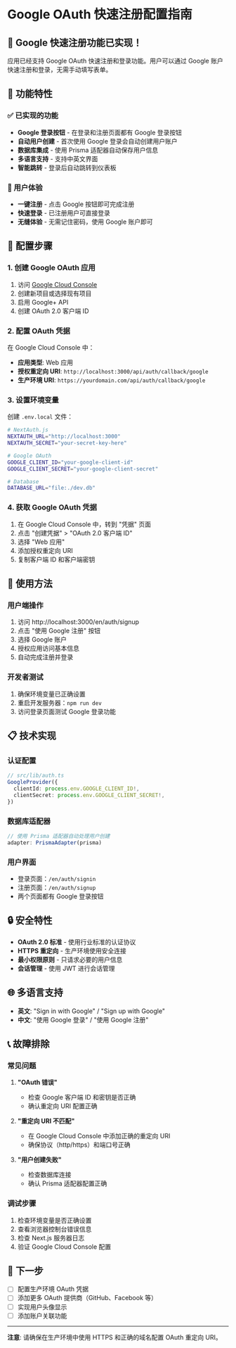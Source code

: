 # Google OAuth 快速注册配置指南

## 🎉 Google 快速注册功能已实现！

应用已经支持 Google OAuth 快速注册和登录功能。用户可以通过 Google 账户快速注册和登录，无需手动填写表单。

## 📱 功能特性

### ✅ 已实现的功能
- **Google 登录按钮** - 在登录和注册页面都有 Google 登录按钮
- **自动用户创建** - 首次使用 Google 登录会自动创建用户账户
- **数据库集成** - 使用 Prisma 适配器自动保存用户信息
- **多语言支持** - 支持中英文界面
- **智能跳转** - 登录后自动跳转到仪表板

### 🎯 用户体验
- **一键注册** - 点击 Google 按钮即可完成注册
- **快速登录** - 已注册用户可直接登录
- **无缝体验** - 无需记住密码，使用 Google 账户即可

## 🔧 配置步骤

### 1. 创建 Google OAuth 应用

1. 访问 [Google Cloud Console](https://console.cloud.google.com/)
2. 创建新项目或选择现有项目
3. 启用 Google+ API
4. 创建 OAuth 2.0 客户端 ID

### 2. 配置 OAuth 凭据

在 Google Cloud Console 中：
- **应用类型**: Web 应用
- **授权重定向 URI**: `http://localhost:3000/api/auth/callback/google`
- **生产环境 URI**: `https://yourdomain.com/api/auth/callback/google`

### 3. 设置环境变量

创建 `.env.local` 文件：

```bash
# NextAuth.js
NEXTAUTH_URL="http://localhost:3000"
NEXTAUTH_SECRET="your-secret-key-here"

# Google OAuth
GOOGLE_CLIENT_ID="your-google-client-id"
GOOGLE_CLIENT_SECRET="your-google-client-secret"

# Database
DATABASE_URL="file:./dev.db"
```

### 4. 获取 Google OAuth 凭据

1. 在 Google Cloud Console 中，转到 "凭据" 页面
2. 点击 "创建凭据" > "OAuth 2.0 客户端 ID"
3. 选择 "Web 应用"
4. 添加授权重定向 URI
5. 复制客户端 ID 和客户端密钥

## 🚀 使用方法

### 用户端操作
1. 访问 http://localhost:3000/en/auth/signup
2. 点击 "使用 Google 注册" 按钮
3. 选择 Google 账户
4. 授权应用访问基本信息
5. 自动完成注册并登录

### 开发者测试
1. 确保环境变量已正确设置
2. 重启开发服务器：`npm run dev`
3. 访问登录页面测试 Google 登录功能

## 📋 技术实现

### 认证配置
```typescript
// src/lib/auth.ts
GoogleProvider({
  clientId: process.env.GOOGLE_CLIENT_ID!,
  clientSecret: process.env.GOOGLE_CLIENT_SECRET!,
})
```

### 数据库适配器
```typescript
// 使用 Prisma 适配器自动处理用户创建
adapter: PrismaAdapter(prisma)
```

### 用户界面
- 登录页面：`/en/auth/signin`
- 注册页面：`/en/auth/signup`
- 两个页面都有 Google 登录按钮

## 🔒 安全特性

- **OAuth 2.0 标准** - 使用行业标准的认证协议
- **HTTPS 重定向** - 生产环境使用安全连接
- **最小权限原则** - 只请求必要的用户信息
- **会话管理** - 使用 JWT 进行会话管理

## 🌐 多语言支持

- **英文**: "Sign in with Google" / "Sign up with Google"
- **中文**: "使用 Google 登录" / "使用 Google 注册"

## 📞 故障排除

### 常见问题

1. **"OAuth 错误"**
   - 检查 Google 客户端 ID 和密钥是否正确
   - 确认重定向 URI 配置正确

2. **"重定向 URI 不匹配"**
   - 在 Google Cloud Console 中添加正确的重定向 URI
   - 确保协议（http/https）和端口号正确

3. **"用户创建失败"**
   - 检查数据库连接
   - 确认 Prisma 适配器配置正确

### 调试步骤

1. 检查环境变量是否正确设置
2. 查看浏览器控制台错误信息
3. 检查 Next.js 服务器日志
4. 验证 Google Cloud Console 配置

## 🎯 下一步

- [ ] 配置生产环境 OAuth 凭据
- [ ] 添加更多 OAuth 提供商（GitHub、Facebook 等）
- [ ] 实现用户头像显示
- [ ] 添加账户关联功能

---

**注意**: 请确保在生产环境中使用 HTTPS 和正确的域名配置 OAuth 重定向 URI。
